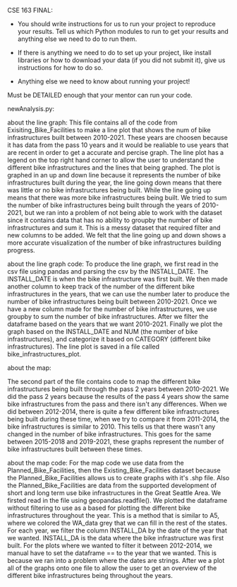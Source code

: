 CSE 163 FINAL:
- You should write instructions for us to run your project to reproduce your results. Tell us which Python modules to run to get your results and anything else we need to do to run them.

- If there is anything we need to do to set up your project, like install libraries or how to download your data (if you did not submit it), give us instructions for how to do so.

- Anything else we need to know about running your project!

Must be DETAILED enough that your mentor can run your code.

newAnalysis.py:

about the line graph:
This file contains all of the code from Exisiting_Bike_Facilities to make a line plot that shows the num of bike infrastructures built between 2010-2021. These years are choosen because it has data from the pass 10 years and it would be realiable to use years that are recent in order to get a accurate and percise graph. The line plot has a legend on the top right hand corner to allow the user to understand the different bike infrastructures and the lines that being graphed. The plot is graphed in an up and down line because it represents the number of bike infrastructures built during the year, the line going down means that there was little or no bike infrastructures being built. While the line going up means that there was more bike infrastructures being built. We tried to sum the number of bike infrastructures being built through the years of 2010-2021, but we ran into a problem of not being able to work with the dataset since it contains data that has no ability to groupby the number of bike infrastructures and sum it. This is a messy dataset that required filter and new columns to be added. We felt that the line going up and down shows a more accurate visualization of the number of bike infrastructures building progress.

about the line graph code:
To produce the line graph, we first read in the csv file using pandas and parsing the csv by the INSTALL_DATE. The INSTALL_DATE is when the bike infrastructure was first built. We then made another column to keep track of the number of the different bike infrastructures in the years, that we can use the number later to produce the number of bike infrastructures being built between 2010-2021. Once we have a new column made for the number of bike infrastructures, we use groupby to sum the number of bike infrastructures. After we filter the dataframe based on the years that we want 2010-2021. Finally we plot the graph based on the INSTALL_DATE and NUM (the number of bike infrastructures), and categorize it based on CATEGORY (different bike infrastructures). The line plot is saved in a file called bike_infrastructures_plot.

about the map:

The second part of the file contains code to map the different bike infrastructures being built through the pass 2 years between 2010-2021. We did the pass 2 years because the results of the pass 4 years show the same bike infrastructures from the pass and there isn't any differences. When we did between 2012-2014, there is quite a few different bike infrastructures being built during these time, when we try to compare it from 2011-2014, the bike infrastructures is similar to 2010. This tells us that there wasn't any changed in the number of bike infrastructures. This goes for the same between 2015-2018 and 2019-2021, these graphs represent the number of bike infrastructures built between these times.

about the map code:
For the map code we use data from the Planned_Bike_Facilities, then the Existing_Bike_Facilities dataset because the Planned_Bike_Facilities allows us to create graphs with it's .shp file. Also the Planned_Bike_Facilities are data from the supported development of short and long term use bike infrastructures in the Great Seattle Area. We firsted read in the file using geopandas.readfile(). We plotted the dataframe without filtering to use as a based for plotting the different bike infrastructures throughout the year. This is a method that is similar to A5, where we colored the WA_data grey that we can fill in the rest of the states. For each year, we filter the column INSTALL_DA by the date of the year that we wanted. INSTALL_DA is the data where the bike infrastructure was first built. For the plots where we wanted to filter it between 2012-2014, we manual have to set the dataframe == to the year that we wanted. This is because we ran into a problem where the dates are strings. After we a plot all of the graphs onto one file to allow the user to get an overview of the different bike infrastructures being throughout the years.